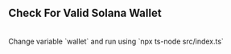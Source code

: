 ## Check For Valid Solana Wallet
<br>
Change variable `wallet` and run using `npx ts-node src/index.ts`
